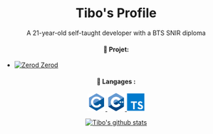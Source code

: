 <h1 align="center">  Tibo's Profile </h1> 
<div align="center">
<p>A 21-year-old self-taught developer with a BTS SNIR diploma</p>

<h4>🔭 Projet: </h4>

<div align="left">
<ul>
    <li><a href="https://github.com/zerod-rp"><img src="https://avatars.githubusercontent.com/u/176238227?s=200&v=4" alt="Zerod" style="width:20px;height:20px;"> Zerod</a></li>
</ul>
</div>

<h4>🧠 Langages :</h4>
<p>
<a href="https://www.cprogramming.com/" target="_blank" rel="noreferrer"> <img src="https://raw.githubusercontent.com/devicons/devicon/master/icons/c/c-original.svg" alt="c" width="40" height="40"/> </a> 
<a href="https://www.w3schools.com/cpp/" target="_blank" rel="noreferrer"> <img src="https://raw.githubusercontent.com/devicons/devicon/master/icons/cplusplus/cplusplus-original.svg" alt="cplusplus" width="40" height="40"/> </a>
<a href="https://www.typescriptlang.org/" target="_blank" rel="noreferrer"> <img src="https://raw.githubusercontent.com/devicons/devicon/master/icons/typescript/typescript-original.svg" alt="typescript" width="40" height="40"/> </a>
</p>

[![Tibo's github stats](https://github-readme-stats.vercel.app/api?username=i20h)](https://github.com/anuraghazra/github-readme-stats)
</div>